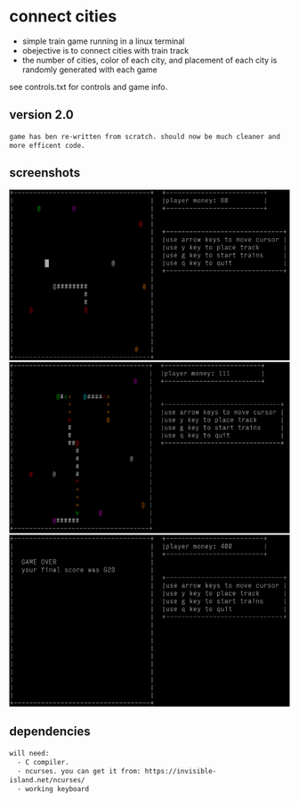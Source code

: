 # connect cities
 - simple train game running in a linux terminal
  - obejective is to connect cities with train track
  - the number of cities, color of each city, and placement of each city is randomly generated with each game
  
see controls.txt for controls and game info.

  ## version 2.0
    game has ben re-written from scratch. should now be much cleaner and more efficent code. 
    
 ## screenshots
  ![screenshot1](/screenshots/Screenshot1.png)
  ![screenshot2](/screenshots/screenshot2.png)
  ![screenshot2](/screenshots/screenshot3.png)
  
  ## dependencies 
    will need:
      - C compiler.
      - ncurses. you can get it from: https://invisible-island.net/ncurses/
      - working keyboard

